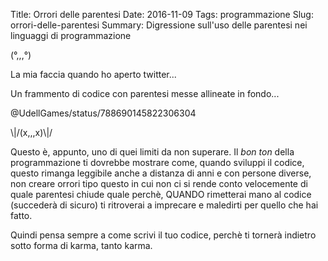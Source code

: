 Title: Orrori delle parentesi
Date: 2016-11-09
Tags: programmazione
Slug: orrori-delle-parentesi
Summary: Digressione sull'uso delle parentesi nei linguaggi di programmazione

(°,,,°)

La mia faccia quando ho aperto twitter...

Un frammento di codice con parentesi messe allineate in fondo...

<!--more-->

@UdellGames/status/788690145822306304

\\|/(x,,,x)\\|/

Questo è, appunto, uno di quei limiti da non superare. Il *bon ton*
della programmazione ti dovrebbe mostrare come, quando sviluppi il
codice, questo rimanga leggibile anche a distanza di anni e con persone
diverse, non creare orrori tipo questo in cui non ci si rende conto
velocemente di quale parentesi chiude quale perchè, QUANDO rimetterai
mano al codice (succederà di sicuro) ti ritroverai a imprecare e
maledirti per quello che hai fatto.

Quindi pensa sempre a come scrivi il tuo codice, perchè ti tornerà
indietro sotto forma di karma, tanto karma.
